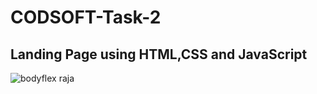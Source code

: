 # CODSOFT-Task-2
## Landing Page using HTML,CSS and JavaScript
![bodyflex raja](https://github.com/raja-nayak-123/CODSOFT-Task-2/assets/157052737/43b78e61-ceae-4a0f-bee4-0c53d29d07a4)
